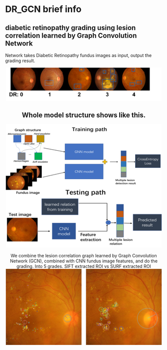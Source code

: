 # DR_GCN brief info
## diabetic retinopathy grading using lesion correlation learned by Graph Convolution Network    
Network takes Diabetic Retinopathy fundus images as input, output the grading result.
<div align=center><img width="500" src="https://raw.githubusercontent.com/endrol/DR_GCN/master/dr_gcn/IMG/gradign%20(1).png"/>

## Whole model structure shows like this.   

<img width="500" src="https://raw.githubusercontent.com/endrol/DR_GCN/master/dr_gcn/IMG/strfinal.png"/>  
  
We combine the lesion correlation graph learned by Graph Convolution Network (GCN), combined with CNN fundus image features, and do the grading. Into 5 grades.
SIFT extracted ROI vs SURF extracted ROI  
<img width="500" src="https://raw.githubusercontent.com/endrol/DR_GCN/master/dr_gcn/IMG/sift_surfcom.png"/> 
